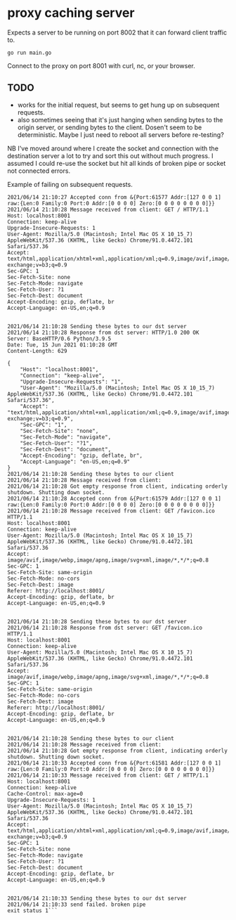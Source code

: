 # proxy caching server

Expects a server to be running on port 8002 that it can forward client traffic to.

`go run main.go`

Connect to the proxy on port 8001 with curl, nc, or your browser. 

## TODO 
- works for the initial request, but seems to get hung up on subsequent requests. 
- also sometimes seeing that it's just hanging when sending bytes to the origin server, or sending bytes to the client. Dosen't seem to be deterministic. Maybe I just need to reboot all servers before re-testing? 

NB I've moved around where I create the socket and connection with the destination server a lot to try and sort this out without much progress. I assumed I could re-use the socket but hit all kinds of broken pipe or socket not connected errors. 

Example of failing on subsequent requests. 

```$ go run main.go 
2021/06/14 21:10:27 Accepted conn from &{Port:61577 Addr:[127 0 0 1] raw:{Len:0 Family:0 Port:0 Addr:[0 0 0 0] Zero:[0 0 0 0 0 0 0 0]}}
2021/06/14 21:10:28 Message received from client: GET / HTTP/1.1
Host: localhost:8001
Connection: keep-alive
Upgrade-Insecure-Requests: 1
User-Agent: Mozilla/5.0 (Macintosh; Intel Mac OS X 10_15_7) AppleWebKit/537.36 (KHTML, like Gecko) Chrome/91.0.4472.101 Safari/537.36
Accept: text/html,application/xhtml+xml,application/xml;q=0.9,image/avif,image/webp,image/apng,*/*;q=0.8,application/signed-exchange;v=b3;q=0.9
Sec-GPC: 1
Sec-Fetch-Site: none
Sec-Fetch-Mode: navigate
Sec-Fetch-User: ?1
Sec-Fetch-Dest: document
Accept-Encoding: gzip, deflate, br
Accept-Language: en-US,en;q=0.9


2021/06/14 21:10:28 Sending these bytes to our dst server
2021/06/14 21:10:28 Response from dst server: HTTP/1.0 200 OK
Server: BaseHTTP/0.6 Python/3.9.5
Date: Tue, 15 Jun 2021 01:10:28 GMT
Content-Length: 629

{
    "Host": "localhost:8001",
    "Connection": "keep-alive",
    "Upgrade-Insecure-Requests": "1",
    "User-Agent": "Mozilla/5.0 (Macintosh; Intel Mac OS X 10_15_7) AppleWebKit/537.36 (KHTML, like Gecko) Chrome/91.0.4472.101 Safari/537.36",
    "Accept": "text/html,application/xhtml+xml,application/xml;q=0.9,image/avif,image/webp,image/apng,*/*;q=0.8,application/signed-exchange;v=b3;q=0.9",
    "Sec-GPC": "1",
    "Sec-Fetch-Site": "none",
    "Sec-Fetch-Mode": "navigate",
    "Sec-Fetch-User": "?1",
    "Sec-Fetch-Dest": "document",
    "Accept-Encoding": "gzip, deflate, br",
    "Accept-Language": "en-US,en;q=0.9"
}
2021/06/14 21:10:28 Sending these bytes to our client
2021/06/14 21:10:28 Message received from client: 
2021/06/14 21:10:28 Got empty response from client, indicating orderly shutdown. Shutting down socket.
2021/06/14 21:10:28 Accepted conn from &{Port:61579 Addr:[127 0 0 1] raw:{Len:0 Family:0 Port:0 Addr:[0 0 0 0] Zero:[0 0 0 0 0 0 0 0]}}
2021/06/14 21:10:28 Message received from client: GET /favicon.ico HTTP/1.1
Host: localhost:8001
Connection: keep-alive
User-Agent: Mozilla/5.0 (Macintosh; Intel Mac OS X 10_15_7) AppleWebKit/537.36 (KHTML, like Gecko) Chrome/91.0.4472.101 Safari/537.36
Accept: image/avif,image/webp,image/apng,image/svg+xml,image/*,*/*;q=0.8
Sec-GPC: 1
Sec-Fetch-Site: same-origin
Sec-Fetch-Mode: no-cors
Sec-Fetch-Dest: image
Referer: http://localhost:8001/
Accept-Encoding: gzip, deflate, br
Accept-Language: en-US,en;q=0.9


2021/06/14 21:10:28 Sending these bytes to our dst server
2021/06/14 21:10:28 Response from dst server: GET /favicon.ico HTTP/1.1
Host: localhost:8001
Connection: keep-alive
User-Agent: Mozilla/5.0 (Macintosh; Intel Mac OS X 10_15_7) AppleWebKit/537.36 (KHTML, like Gecko) Chrome/91.0.4472.101 Safari/537.36
Accept: image/avif,image/webp,image/apng,image/svg+xml,image/*,*/*;q=0.8
Sec-GPC: 1
Sec-Fetch-Site: same-origin
Sec-Fetch-Mode: no-cors
Sec-Fetch-Dest: image
Referer: http://localhost:8001/
Accept-Encoding: gzip, deflate, br
Accept-Language: en-US,en;q=0.9


2021/06/14 21:10:28 Sending these bytes to our client
2021/06/14 21:10:28 Message received from client: 
2021/06/14 21:10:28 Got empty response from client, indicating orderly shutdown. Shutting down socket.
2021/06/14 21:10:33 Accepted conn from &{Port:61581 Addr:[127 0 0 1] raw:{Len:0 Family:0 Port:0 Addr:[0 0 0 0] Zero:[0 0 0 0 0 0 0 0]}}
2021/06/14 21:10:33 Message received from client: GET / HTTP/1.1
Host: localhost:8001
Connection: keep-alive
Cache-Control: max-age=0
Upgrade-Insecure-Requests: 1
User-Agent: Mozilla/5.0 (Macintosh; Intel Mac OS X 10_15_7) AppleWebKit/537.36 (KHTML, like Gecko) Chrome/91.0.4472.101 Safari/537.36
Accept: text/html,application/xhtml+xml,application/xml;q=0.9,image/avif,image/webp,image/apng,*/*;q=0.8,application/signed-exchange;v=b3;q=0.9
Sec-GPC: 1
Sec-Fetch-Site: none
Sec-Fetch-Mode: navigate
Sec-Fetch-User: ?1
Sec-Fetch-Dest: document
Accept-Encoding: gzip, deflate, br
Accept-Language: en-US,en;q=0.9


2021/06/14 21:10:33 Sending these bytes to our dst server
2021/06/14 21:10:33 send failed. broken pipe
exit status 1```